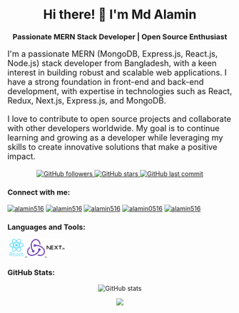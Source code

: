 <h1 align="center">Hi there! 👋 I'm Md Alamin</h1>
<h3 align="center">Passionate MERN Stack Developer | Open Source Enthusiast</h3>

<p style="font-size: 18px; margin-bottom: 20px;">I'm a passionate MERN (MongoDB, Express.js, React.js, Node.js) stack developer from Bangladesh, with a keen interest in building robust and scalable web applications. I have a strong foundation in front-end and back-end development, with expertise in technologies such as React, Redux, Next.js, Express.js, and MongoDB.</p>

<p style="font-size: 18px; margin-bottom: 20px;">I love to contribute to open source projects and collaborate with other developers worldwide. My goal is to continue learning and growing as a developer while leveraging my skills to create innovative solutions that make a positive impact.</p>

<p align="center">
    <a href="https://github.com/alamin516">
        <img src="https://img.shields.io/github/followers/alamin516?style=social" alt="GitHub followers" />
    </a>
    <a href="https://github.com/alamin516?tab=stars">
        <img src="https://img.shields.io/github/stars/alamin516?style=social" alt="GitHub stars" />
    </a>
    <a href="https://github.com/alamin516">
        <img src="https://img.shields.io/github/last-commit/alamin516/alamin516?style=plastic" alt="GitHub last commit" />
    </a>
</p>

<h3 align="left">Connect with me:</h3>
<p align="left">
    <a href="https://codepen.io/alamin516" target="_blank"><img align="center" src="https://raw.githubusercontent.com/rahuldkjain/github-profile-readme-generator/master/src/images/icons/Social/codepen.svg" alt="alamin516" height="30" width="40" /></a>
    <a href="https://twitter.com/alamin516" target="_blank"><img align="center" src="https://raw.githubusercontent.com/rahuldkjain/github-profile-readme-generator/master/src/images/icons/Social/twitter.svg" alt="alamin516" height="30" width="40" /></a>
    <a href="https://linkedin.com/in/alamin516" target="_blank"><img align="center" src="https://raw.githubusercontent.com/rahuldkjain/github-profile-readme-generator/master/src/images/icons/Social/linked-in-alt.svg" alt="alamin516" height="30" width="40" /></a>
    <a href="https://fb.com/alamin0516" target="_blank"><img align="center" src="https://raw.githubusercontent.com/rahuldkjain/github-profile-readme-generator/master/src/images/icons/Social/facebook.svg" alt="alamin0516" height="30" width="40" /></a>
    <a href="https://instagram.com/alamin516" target="_blank"><img align="center" src="https://raw.githubusercontent.com/rahuldkjain/github-profile-readme-generator/master/src/images/icons/Social/instagram.svg" alt="alamin516" height="30" width="40" /></a>
</p>

<h3 align="left">Languages and Tools:</h3>
<p align="left"> 
    <a href="https://reactjs.org/" target="_blank" rel="noreferrer"> 
        <img src="https://raw.githubusercontent.com/devicons/devicon/master/icons/react/react-original-wordmark.svg" alt="react" width="40" height="40"/> 
    </a> 
    <a href="https://redux.js.org" target="_blank" rel="noreferrer"> 
        <img src="https://raw.githubusercontent.com/devicons/devicon/master/icons/redux/redux-original.svg" alt="redux" width="40" height="40"/> 
    </a>
    <a href="https://nextjs.org" target="_blank" rel="noreferrer"> 
        <img src="https://raw.githubusercontent.com/devicons/devicon/master/icons/nextjs/nextjs-original-wordmark.svg" alt="nextjs" width="40" height="40"/> 
    </a>
    <!-- Add more icons for other languages and tools -->
</p>

<h3 align="left">GitHub Stats:</h3>

<p align="center">
    <img src="https://github-readme-stats.vercel.app/api?username=alamin516&show_icons=true&theme=radical" alt="GitHub stats" />
</p>

<!-- Animated wave animation -->
<p align="center">
    <img src="https://raw.githubusercontent.com/MartinHeinz/MartinHeinz/master/wave.gif" width="30px">
</p>
